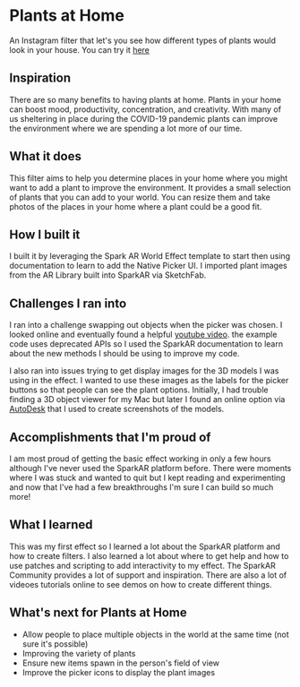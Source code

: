 # Plants at Home
 An Instagram filter that let's you see how different types of plants would look in your house. You can try it [here](https://www.instagram.com/ar/730849024123911/)
 
## Inspiration

There are so many benefits to having plants at home. Plants in your home can boost mood, productivity, concentration, and creativity. With many of us sheltering in place during the COVID-19 pandemic plants can improve the environment where we are spending a lot more of our time.

## What it does

This filter aims to help you determine places in your home where you might want to add a plant to improve the environment. It provides a small selection of plants that you can add to your world. You can resize them and take photos of the places in your home where a plant could be a good fit. 

## How I built it

I built it by leveraging the Spark AR World Effect template to start then using documentation to learn to add the Native Picker UI. I imported plant images from the AR Library built into SparkAR via SketchFab.

## Challenges I ran into

I ran into a challenge swapping out objects when the picker was chosen. I looked online and eventually found a helpful [youtube video](https://www.youtube.com/watch?v=jRD2hMQpIr0&t=688s). the example code uses deprecated APIs so I used the SparkAR documentation to learn about the new methods I should be using to improve my code.

I also ran into issues trying to get display images for the 3D models I was using in the effect. I wanted to use these images as the labels for the picker buttons so that people can see the plant options. Initially, I had trouble finding a 3D object viewer for my Mac but later I found an online option via [AutoDesk](https://viewer.autodesk.com/designviews) that I used to create screenshots of the models.

## Accomplishments that I'm proud of

I am most proud of getting the basic effect working in only a few hours although I've never used the SparkAR platform before. There were moments where I was stuck and wanted to quit but I kept reading and experimenting and now that I've had a few breakthroughs I'm sure I can build so much more!

## What I learned

This was my first effect so I learned a lot about the SparkAR platform and how to create filters. I also learned a lot about where to get help and how to use patches and scripting to add interactivity to my effect. The SparkAR  Community provides a lot of support and inspiration. There are also a lot of videoes tutorials online to see demos on how to create different things.

## What's next for Plants at Home

- Allow people to place multiple objects in the world at the same time (not sure it's possible)
- Improving the variety of plants
- Ensure new items spawn in the person's field of view
- Improve the picker icons to display the plant images

